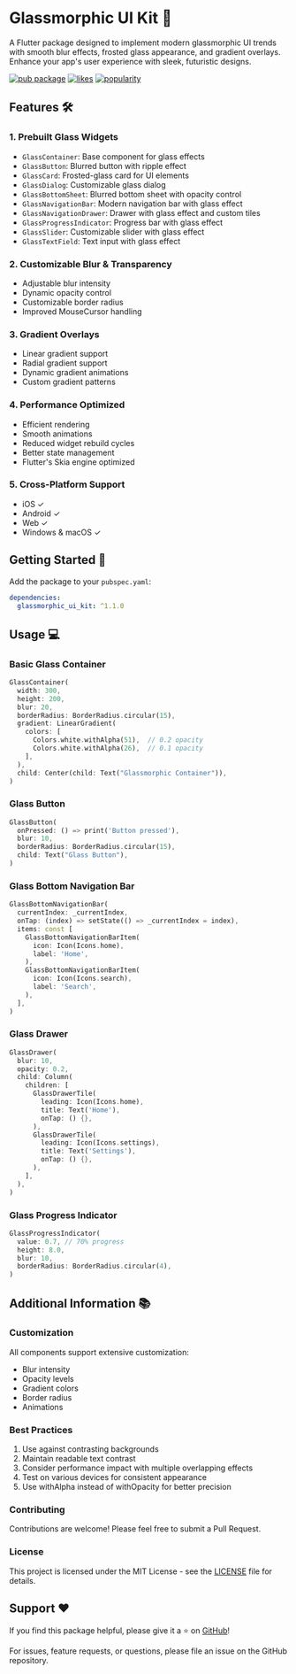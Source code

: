 <!--
This README describes the package. If you publish this package to pub.dev,
this README's contents appear on the landing page for your package.

For information about how to write a good package README, see the guide for
[writing package pages](https://dart.dev/tools/pub/writing-package-pages).

For general information about developing packages, see the Dart guide for
[creating packages](https://dart.dev/guides/libraries/create-packages)
and the Flutter guide for
[developing packages and plugins](https://flutter.dev/to/develop-packages).
-->

# Glassmorphic UI Kit 🌟

A Flutter package designed to implement modern glassmorphic UI trends with smooth blur effects, frosted glass appearance, and gradient overlays. Enhance your app's user experience with sleek, futuristic designs.

[![pub package](https://img.shields.io/pub/v/glassmorphic_ui_kit.svg)](https://pub.dev/packages/glassmorphic_ui_kit)
[![likes](https://img.shields.io/pub/likes/glassmorphic_ui_kit)](https://pub.dev/packages/glassmorphic_ui_kit/score)
[![popularity](https://img.shields.io/pub/popularity/glassmorphic_ui_kit)](https://pub.dev/packages/glassmorphic_ui_kit/score)

## Features 🛠️

### 1. Prebuilt Glass Widgets
- `GlassContainer`: Base component for glass effects
- `GlassButton`: Blurred button with ripple effect
- `GlassCard`: Frosted-glass card for UI elements
- `GlassDialog`: Customizable glass dialog
- `GlassBottomSheet`: Blurred bottom sheet with opacity control
- `GlassNavigationBar`: Modern navigation bar with glass effect
- `GlassNavigationDrawer`: Drawer with glass effect and custom tiles
- `GlassProgressIndicator`: Progress bar with glass effect
- `GlassSlider`: Customizable slider with glass effect
- `GlassTextField`: Text input with glass effect

### 2. Customizable Blur & Transparency
- Adjustable blur intensity
- Dynamic opacity control
- Customizable border radius
- Improved MouseCursor handling

### 3. Gradient Overlays
- Linear gradient support
- Radial gradient support
- Dynamic gradient animations
- Custom gradient patterns

### 4. Performance Optimized
- Efficient rendering
- Smooth animations
- Reduced widget rebuild cycles
- Better state management
- Flutter's Skia engine optimized

### 5. Cross-Platform Support
- iOS ✓
- Android ✓
- Web ✓
- Windows & macOS ✓

## Getting Started 🚀

Add the package to your `pubspec.yaml`:

```yaml
dependencies:
  glassmorphic_ui_kit: ^1.1.0
```

## Usage 💻

### Basic Glass Container

```dart
GlassContainer(
  width: 300,
  height: 200,
  blur: 20,
  borderRadius: BorderRadius.circular(15),
  gradient: LinearGradient(
    colors: [
      Colors.white.withAlpha(51),  // 0.2 opacity
      Colors.white.withAlpha(26),  // 0.1 opacity
    ],
  ),
  child: Center(child: Text("Glassmorphic Container")),
)
```

### Glass Button

```dart
GlassButton(
  onPressed: () => print('Button pressed'),
  blur: 10,
  borderRadius: BorderRadius.circular(15),
  child: Text("Glass Button"),
)
```

### Glass Bottom Navigation Bar

```dart
GlassBottomNavigationBar(
  currentIndex: _currentIndex,
  onTap: (index) => setState(() => _currentIndex = index),
  items: const [
    GlassBottomNavigationBarItem(
      icon: Icon(Icons.home),
      label: 'Home',
    ),
    GlassBottomNavigationBarItem(
      icon: Icon(Icons.search),
      label: 'Search',
    ),
  ],
)
```

### Glass Drawer

```dart
GlassDrawer(
  blur: 10,
  opacity: 0.2,
  child: Column(
    children: [
      GlassDrawerTile(
        leading: Icon(Icons.home),
        title: Text('Home'),
        onTap: () {},
      ),
      GlassDrawerTile(
        leading: Icon(Icons.settings),
        title: Text('Settings'),
        onTap: () {},
      ),
    ],
  ),
)
```

### Glass Progress Indicator

```dart
GlassProgressIndicator(
  value: 0.7, // 70% progress
  height: 8.0,
  blur: 10,
  borderRadius: BorderRadius.circular(4),
)
```

## Additional Information 📚

### Customization
All components support extensive customization:
- Blur intensity
- Opacity levels
- Gradient colors
- Border radius
- Animations

### Best Practices
1. Use against contrasting backgrounds
2. Maintain readable text contrast
3. Consider performance impact with multiple overlapping effects
4. Test on various devices for consistent appearance
5. Use withAlpha instead of withOpacity for better precision

### Contributing
Contributions are welcome! Please feel free to submit a Pull Request.

### License
This project is licensed under the MIT License - see the [LICENSE](LICENSE) file for details.

## Support ❤️

If you find this package helpful, please give it a ⭐️ on [GitHub](https://github.com/jamalihassan0307/glassmorphic_ui_kit)!

For issues, feature requests, or questions, please file an issue on the GitHub repository.
